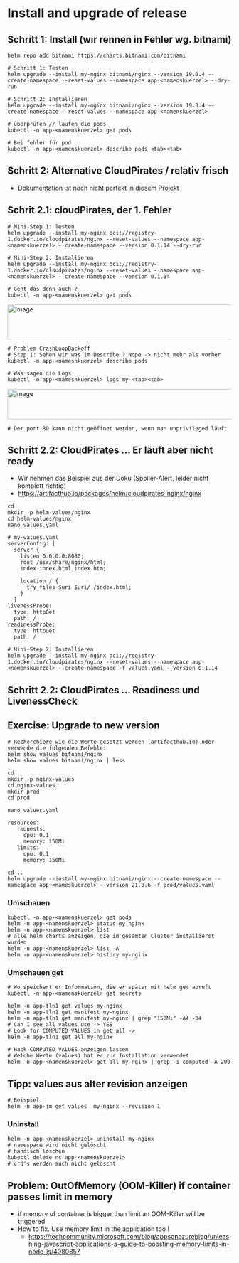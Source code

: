 #  Install and upgrade of release 

## Schritt 1: Install (wir rennen in Fehler wg. bitnami)

```
helm repo add bitnami https://charts.bitnami.com/bitnami
```

```
# Schritt 1: Testen  
helm upgrade --install my-nginx bitnami/nginx --version 19.0.4 --create-namespace --reset-values --namespace app-<namenskuerzel> --dry-run
```
```
# Schritt 2: Installieren 
helm upgrade --install my-nginx bitnami/nginx --version 19.0.4 --create-namespace --reset-values --namespace app-<namenskuerzel>
```

```
# überprüfen // laufen die pods 
kubectl -n app-<namenskuerzel> get pods 
```

```
# Bei fehler für pod
kubectl -n app-<namenskuerzel> describe pods <tab><tab>
```

## Schritt 2: Alternative CloudPirates / relativ frisch 

  * Dokumentation ist noch nicht perfekt in diesem Projekt

## Schrit 2.1: cloudPirates, der 1. Fehler 

```
# Mini-Step 1: Testen 
helm upgrade --install my-nginx oci://registry-1.docker.io/cloudpirates/nginx --reset-values --namespace app-<namenskuerzel> --create-namespace --version 0.1.14 --dry-run
```

```
# Mini-Step 2: Installieren 
helm upgrade --install my-nginx oci://registry-1.docker.io/cloudpirates/nginx --reset-values --namespace app-<namenskuerzel> --create-namespace --version 0.1.14 
```

```
# Geht das denn auch ?
kubectl -n app-<namenskuerzel> get pods
```

<img width="1051" height="78" alt="image" src="https://github.com/user-attachments/assets/7c9144d0-57e5-4380-8260-86df731b29c5" />

```
# Problem CrashLoopBackoff
# Step 1: Sehen wir was im Describe ? Nope -> nicht mehr als vorher 
kubectl -n app-<namesnkuerzel> describe pods
```

```
# Was sagen die Logs
kubectl -n app-<namesnkuerzel> logs my-<tab><tab>
```

<img width="1222" height="68" alt="image" src="https://github.com/user-attachments/assets/ab07dde1-f96b-4349-a9bd-a7e52a25cdbc" />

```
# Der port 80 kann nicht geöffnet werden, wenn man unprivileged läuft
```

## Schritt 2.2: CloudPirates ... Er läuft aber nicht ready 


   * Wir nehmen das Beispiel aus der Doku (Spoiler-Alert, leider nicht komplett richtig)
   * https://artifacthub.io/packages/helm/cloudpirates-nginx/nginx

```
cd
mkdir -p helm-values/nginx
cd helm-values/nginx
nano values.yaml
```

```
# my-values.yaml
serverConfig: |
  server {
    listen 0.0.0.0:8080;
    root /usr/share/nginx/html;
    index index.html index.htm;
    
    location / {
      try_files $uri $uri/ /index.html;
    }
  }
livenessProbe:
  type: httpGet
  path: /
readinessProbe:
  type: httpGet
  path: /
```

```
# Mini-Step 2: Installieren 
helm upgrade --install my-nginx oci://registry-1.docker.io/cloudpirates/nginx --reset-values --namespace app-<namenskuerzel> --create-namespace -f values.yaml --version 0.1.14 
```

## Schritt 2.2: CloudPirates ... Readiness und LivenessCheck 



## Exercise: Upgrade to new version 

```
# Recherchiere wie die Werte gesetzt werden (artifacthub.io) oder verwende die folgenden Befehle:
helm show values bitnami/nginx
helm show values bitnami/nginx | less
```

```
cd 
mkdir -p nginx-values 
cd nginx-values
mkdir prod
cd prod
```

```
nano values.yaml
```

```
resources:
   requests:
     cpu: 0.1
     memory: 150Mi
   limits:
     cpu: 0.1
     memory: 150Mi
```

```
cd ..
helm upgrade --install my-nginx bitnami/nginx --create-namespace --namespace app-<nameskuerzel> --version 21.0.6 -f prod/values.yaml  
```

### Umschauen 

```
kubectl -n app-<namenskuerzel> get pods
helm -n app-<namenskuerzel> status my-nginx 
helm -n app-<namenskuerzel> list
# alle helm charts anzeigen, die im gesamten Cluster installierst wurden 
helm -n app-<namenskuerzel> list -A
helm -n app-<namenskuerzel> history my-nginx 
```

### Umschauen get 

```
# Wo speichert er Information, die er später mit helm get abruft
kubectl -n app-<namenskuerzel> get secrets
```


```
helm -n app-tln1 get values my-nginx
helm -n app-tln1 get manifest my-nginx
helm -n app-tln1 get manifest my-nginx | grep "150Mi" -A4 -B4 
# Can I see all values use -> YES
# Look for COMPUTED VALUES in get all ->
helm -n app-tln1 get all my-nginx 
```

```
# Hack COMPUTED VALUES anzeigen lassen
# Welche Werte (values) hat er zur Installation verwendet
helm -n app-<namenskuerzel> get all my-nginx | grep -i computed -A 200

```

## Tipp: values aus alter revision anzeigen 

```
# Beispiel: 
helm -n app-jm get values  my-nginx --revision 1
```

### Uninstall 

```
helm -n app-<namenskuerzel> uninstall my-nginx 
# namespace wird nicht gelöscht
# händisch löschen
kubectl delete ns app-<namenskuerzel>
# crd's werden auch nicht gelöscht 
```

## Problem: OutOfMemory (OOM-Killer) if container passes limit in memory 

  * if memory of container is bigger than limit an OOM-Killer will be triggered
  * How to fix. Use memory limit in the application too !
    * https://techcommunity.microsoft.com/blog/appsonazureblog/unleashing-javascript-applications-a-guide-to-boosting-memory-limits-in-node-js/4080857
